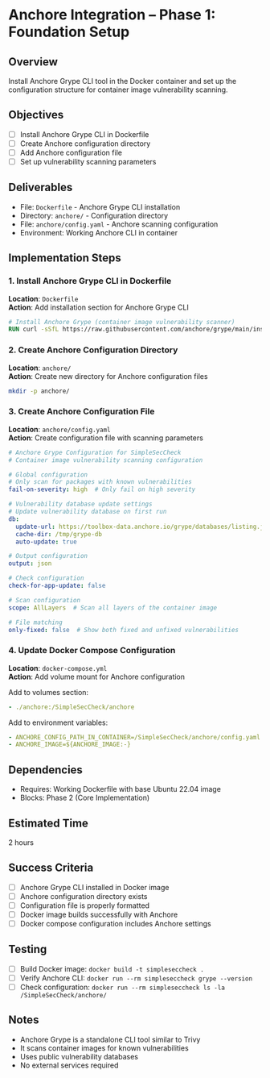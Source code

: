 # Anchore Integration – Phase 1: Foundation Setup

## Overview
Install Anchore Grype CLI tool in the Docker container and set up the configuration structure for container image vulnerability scanning.

## Objectives
- [ ] Install Anchore Grype CLI in Dockerfile
- [ ] Create Anchore configuration directory
- [ ] Add Anchore configuration file
- [ ] Set up vulnerability scanning parameters

## Deliverables
- File: `Dockerfile` - Anchore Grype CLI installation
- Directory: `anchore/` - Configuration directory
- File: `anchore/config.yaml` - Anchore scanning configuration
- Environment: Working Anchore CLI in container

## Implementation Steps

### 1. Install Anchore Grype CLI in Dockerfile
**Location**: `Dockerfile`  
**Action**: Add installation section for Anchore Grype CLI

```dockerfile
# Install Anchore Grype (container image vulnerability scanner)
RUN curl -sSfL https://raw.githubusercontent.com/anchore/grype/main/install.sh | sh -s -- -b /usr/local/bin
```

### 2. Create Anchore Configuration Directory
**Location**: `anchore/`  
**Action**: Create new directory for Anchore configuration files

```bash
mkdir -p anchore/
```

### 3. Create Anchore Configuration File
**Location**: `anchore/config.yaml`  
**Action**: Create configuration file with scanning parameters

```yaml
# Anchore Grype Configuration for SimpleSecCheck
# Container image vulnerability scanning configuration

# Global configuration
# Only scan for packages with known vulnerabilities
fail-on-severity: high  # Only fail on high severity

# Vulnerability database update settings
# Update vulnerability database on first run
db:
  update-url: https://toolbox-data.anchore.io/grype/databases/listing.json
  cache-dir: /tmp/grype-db
  auto-update: true

# Output configuration
output: json

# Check configuration
check-for-app-update: false

# Scan configuration
scope: AllLayers  # Scan all layers of the container image

# File matching
only-fixed: false  # Show both fixed and unfixed vulnerabilities
```

### 4. Update Docker Compose Configuration
**Location**: `docker-compose.yml`  
**Action**: Add volume mount for Anchore configuration

Add to volumes section:
```yaml
- ./anchore:/SimpleSecCheck/anchore
```

Add to environment variables:
```yaml
- ANCHORE_CONFIG_PATH_IN_CONTAINER=/SimpleSecCheck/anchore/config.yaml
- ANCHORE_IMAGE=${ANCHORE_IMAGE:-}
```

## Dependencies
- Requires: Working Dockerfile with base Ubuntu 22.04 image
- Blocks: Phase 2 (Core Implementation)

## Estimated Time
2 hours

## Success Criteria
- [ ] Anchore Grype CLI installed in Docker image
- [ ] Anchore configuration directory exists
- [ ] Configuration file is properly formatted
- [ ] Docker image builds successfully with Anchore
- [ ] Docker compose configuration includes Anchore settings

## Testing
- [ ] Build Docker image: `docker build -t simpleseccheck .`
- [ ] Verify Anchore CLI: `docker run --rm simpleseccheck grype --version`
- [ ] Check configuration: `docker run --rm simpleseccheck ls -la /SimpleSecCheck/anchore/`

## Notes
- Anchore Grype is a standalone CLI tool similar to Trivy
- It scans container images for known vulnerabilities
- Uses public vulnerability databases
- No external services required

